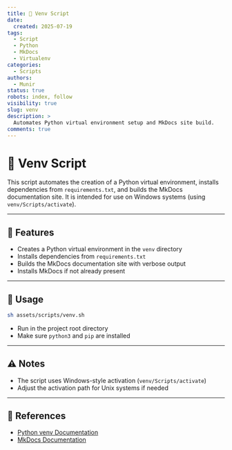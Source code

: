 ```yaml
---
title: 🐍 Venv Script
date:
  created: 2025-07-19
tags:
  - Script
  - Python
  - MkDocs
  - Virtualenv
categories:
  - Scripts
authors:
  - Munir
status: true
robots: index, follow
visibility: true
slug: venv
description: >
  Automates Python virtual environment setup and MkDocs site build.
comments: true
---
```


# 🐍 Venv Script

This script automates the creation of a Python virtual environment, installs dependencies from `requirements.txt`, and builds the MkDocs documentation site. It is intended for use on Windows systems (using `venv/Scripts/activate`).

<!-- more -->

---

## 📑 Features
- Creates a Python virtual environment in the `venv` directory
- Installs dependencies from `requirements.txt`
- Builds the MkDocs documentation site with verbose output
- Installs MkDocs if not already present

---

## 🚀 Usage

```bash
sh assets/scripts/venv.sh
```

- Run in the project root directory
- Make sure `python3` and `pip` are installed

---

## ⚠️ Notes
- The script uses Windows-style activation (`venv/Scripts/activate`)
- Adjust the activation path for Unix systems if needed

---

## 🔗 References
- [Python venv Documentation](https://docs.python.org/3/library/venv.html)
- [MkDocs Documentation](https://www.mkdocs.org/) 
